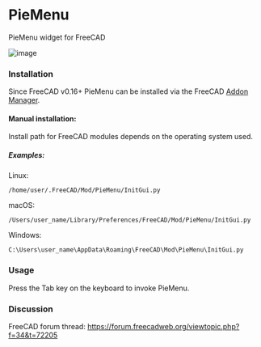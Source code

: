 # PieMenu
PieMenu widget for FreeCAD

![image](https://user-images.githubusercontent.com/4140247/45217234-51e7e280-b271-11e8-973a-1a80ce5beedd.png)

### Installation
Since FreeCAD v0.16+ PieMenu can be installed via the FreeCAD [Addon Manager](https://github.com/FreeCAD/FreeCAD-addons#1-builtin-addon-manager). 

#### Manual installation:

Install path for FreeCAD modules depends on the operating system used.

##### Examples:

Linux:

`/home/user/.FreeCAD/Mod/PieMenu/InitGui.py`

macOS:

`/Users/user_name/Library/Preferences/FreeCAD/Mod/PieMenu/InitGui.py`

Windows:

`C:\Users\user_name\AppData\Roaming\FreeCAD\Mod\PieMenu\InitGui.py`

### Usage
Press the Tab key on the keyboard to invoke PieMenu.

### Discussion
FreeCAD forum thread: https://forum.freecadweb.org/viewtopic.php?f=34&t=72205
